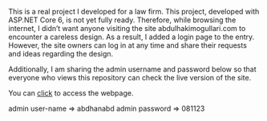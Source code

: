 This is a real project I developed for a law firm. This project, developed with ASP.NET Core 6, is not yet fully ready. Therefore, while browsing the internet, I didn’t want anyone visiting the site abdulhakimogullari.com to encounter a careless design. As a result, I added a login page to the entry. However, the site owners can log in at any time and share their requests and ideas regarding the design.

Additionally, I am sharing the admin username and password below so that everyone who views this repository can check the live version of the site.

You can [click](https://www.abdulhakimogullari.com) to access the webpage. 

admin user-name => abdhanabd
admin password => 081123
